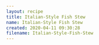 ```yaml
---
layout: recipe
title: Italian-Style Fish Stew
name: Italian-Style Fish Stew
created: 2020-04-11 09:30:28
filename: Italian-Style-Fish-Stew
---
```

